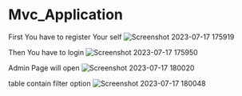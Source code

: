 # Mvc_Application
First You have to register Your self
![Screenshot 2023-07-17 175919](https://github.com/Balaji210/Mvc_Application/assets/94680506/84b7309b-f567-48ef-8e97-343b434c20d5)

Then You have to login
![Screenshot 2023-07-17 175950](https://github.com/Balaji210/Mvc_Application/assets/94680506/51272bb8-37d8-4cbb-8130-4cd71886aad8)

Admin Page will open
![Screenshot 2023-07-17 180020](https://github.com/Balaji210/Mvc_Application/assets/94680506/238e30c9-1abd-4dca-9990-9a097bba2ce3)

table contain filter option
![Screenshot 2023-07-17 180048](https://github.com/Balaji210/Mvc_Application/assets/94680506/23dddfd5-ee2d-4e3d-9377-102ce34c5a8f)
